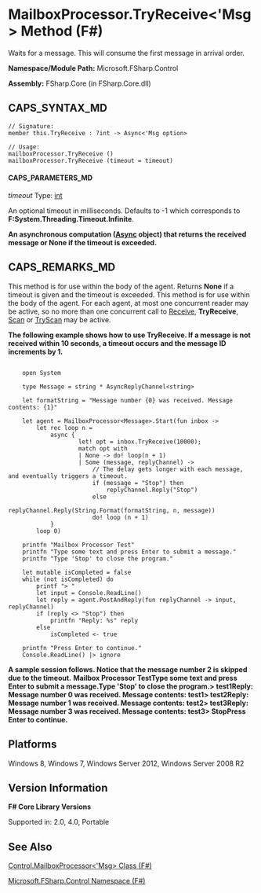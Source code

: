 # MailboxProcessor.TryReceive<'Msg> Method (F#)

Waits for a message. This will consume the first message in arrival order.

**Namespace/Module Path:** Microsoft.FSharp.Control

**Assembly:** FSharp.Core (in FSharp.Core.dll)


## CAPS_SYNTAX_MD

```
// Signature:
member this.TryReceive : ?int -> Async<'Msg option>

// Usage:
mailboxProcessor.TryReceive ()
mailboxProcessor.TryReceive (timeout = timeout)
```

#### CAPS_PARAMETERS_MD
*timeout*
Type: [int](http://msdn.microsoft.com/en-us/library/025d5455-3622-4ea5-9573-3ecbd4ee1375)


An optional timeout in milliseconds. Defaults to -1 which corresponds to **F:System.Threading.Timeout.Infinite**.



**An asynchronous computation ([Async](http://msdn.microsoft.com/en-us/library/03eb4d12-a01a-4565-a077-5e83f17cf6f7) object) that returns the received message or None if the timeout is exceeded.**
## CAPS_REMARKS_MD
This method is for use within the body of the agent. Returns **None** if a timeout is given and the timeout is exceeded. This method is for use within the body of the agent. For each agent, at most one concurrent reader may be active, so no more than one concurrent call to [Receive](http://msdn.microsoft.com/en-us/library/46a1d8e6-3906-45c2-9722-0ddab574cc6a), **TryReceive**, [Scan](http://msdn.microsoft.com/en-us/library/e86368a3-4f97-4b51-a487-4c6b5456fcbe) or [TryScan](http://msdn.microsoft.com/en-us/library/05aa6c91-fe9f-4830-a2d7-6dfa5a2ab376) may be active.

**The following example shows how to use TryReceive. If a message is not received within 10 seconds, a timeout occurs and the message ID increments by 1.**
```

    open System

    type Message = string * AsyncReplyChannel<string>

    let formatString = "Message number {0} was received. Message contents: {1}"

    let agent = MailboxProcessor<Message>.Start(fun inbox ->
        let rec loop n =
            async {
                    let! opt = inbox.TryReceive(10000);
                    match opt with
                    | None -> do! loop(n + 1)
                    | Some (message, replyChannel) ->
                        // The delay gets longer with each message, and eventually triggers a timeout.
                        if (message = "Stop") then
                            replyChannel.Reply("Stop")
                        else
                            replyChannel.Reply(String.Format(formatString, n, message))
                        do! loop (n + 1)
            }
        loop 0)

    printfn "Mailbox Processor Test"
    printfn "Type some text and press Enter to submit a message."
    printfn "Type 'Stop' to close the program."

    let mutable isCompleted = false
    while (not isCompleted) do
        printf "> "
        let input = Console.ReadLine()
        let reply = agent.PostAndReply(fun replyChannel -> input, replyChannel)
        if (reply <> "Stop") then
            printfn "Reply: %s" reply
        else
            isCompleted <- true

    printfn "Press Enter to continue."
    Console.ReadLine() |> ignore
```

**A sample session follows. Notice that the message number 2 is skipped due to the timeout.**
**Mailbox Processor TestType some text and press Enter to submit a message.Type 'Stop' to close the program.&gt; test1Reply: Message number 0 was received. Message contents: test1&gt; test2Reply: Message number 1 was received. Message contents: test2&gt; test3Reply: Message number 3 was received. Message contents: test3&gt; StopPress Enter to continue.**
## Platforms
Windows 8, Windows 7, Windows Server 2012, Windows Server 2008 R2


## Version Information
**F# Core Library Versions**

Supported in: 2.0, 4.0, Portable




## See Also
[Control.MailboxProcessor&#60;'Msg&#62; Class &#40;F&#35;&#41;](Control.MailboxProcessorL%27MsgR+Class+%28F%23%29.md)

[Microsoft.FSharp.Control Namespace &#40;F&#35;&#41;](Microsoft.FSharp.Control+Namespace+%28F%23%29.md)

